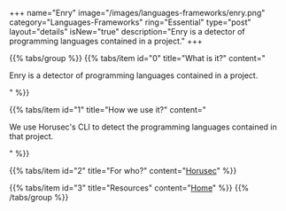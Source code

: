 +++
name="Enry"
image="/images/languages-frameworks/enry.png"
category="Languages-Frameworks"
ring="Essential"
type="post"
layout="details"
isNew="true"
description="Enry is a detector of programming languages contained in a project."
+++

{{% tabs/group %}}
  {{% tabs/item id="0" title="What is it?" content="<p>Enry is a detector of programming languages contained in a project.</p>" %}}
  
  {{% tabs/item id="1" title="How we use it?" content="<p>We use Horusec's CLI to detect the programming languages contained in that project.</p>" %}}
  
  {{% tabs/item id="2" title="For who?" content="<a href='https://horusec.io/site/'>Horusec</a>" %}}

  {{% tabs/item id="3" title="Resources" content="<a href='https://github.com/src-d/enry'>Home</a>" %}}
{{% /tabs/group %}}